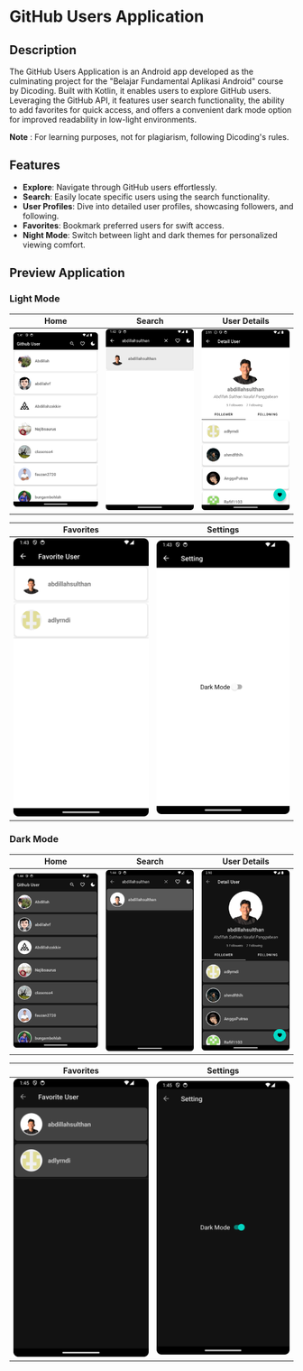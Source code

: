 # GitHub Users Application

## Description

The GitHub Users Application is an Android app developed as the culminating project for the "Belajar Fundamental Aplikasi Android" course by Dicoding. Built with Kotlin, it enables users to explore GitHub users. Leveraging the GitHub API, it features user search functionality, the ability to add favorites for quick access, and offers a convenient dark mode option for improved readability in low-light environments.

**Note** : For learning purposes, not for plagiarism, following Dicoding's rules.

## Features
- **Explore**: Navigate through GitHub users effortlessly.
- **Search**: Easily locate specific users using the search functionality.
- **User Profiles**: Dive into detailed user profiles, showcasing followers, and following.
- **Favorites**: Bookmark preferred users for swift access.
- **Night Mode**: Switch between light and dark themes for personalized viewing comfort.

## Preview Application
### Light Mode
| Home | Search | User Details |
| --- | --- | --- |
| ![](assets/LightMode-Home.png) | ![](assets/LightMode-Search.png) | ![](assets/LightMode-DetailUser.png) |

| Favorites | Settings | 
| --- | --- |
| ![](assets/LightMode-Favorite.png) | ![](assets/LightMode-Setting.png) |

### Dark Mode
| Home | Search | User Details
| --- | --- | --- |
| ![](assets/DarkMode-Home.png) | ![](assets/DarkMode-Search.png) | ![](assets/DarkMode-DetailUser.png) |

| Favorites | Settings | 
| --- | --- |
| ![](assets/DarkMode-Favorite.png) | ![](assets/DarkMode-Setting.png) |